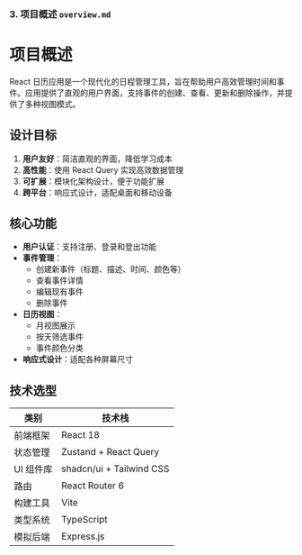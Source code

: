 
### 3. 项目概述 `overview.md`

# 项目概述

React 日历应用是一个现代化的日程管理工具，旨在帮助用户高效管理时间和事件。应用提供了直观的用户界面，支持事件的创建、查看、更新和删除操作，并提供了多种视图模式。

## 设计目标

1. **用户友好**：简洁直观的界面，降低学习成本
2. **高性能**：使用 React Query 实现高效数据管理
3. **可扩展**：模块化架构设计，便于功能扩展
4. **跨平台**：响应式设计，适配桌面和移动设备

## 核心功能

- **用户认证**：支持注册、登录和登出功能
- **事件管理**：
  - 创建新事件（标题、描述、时间、颜色等）
  - 查看事件详情
  - 编辑现有事件
  - 删除事件
- **日历视图**：
  - 月视图展示
  - 按天筛选事件
  - 事件颜色分类
- **响应式设计**：适配各种屏幕尺寸

## 技术选型

| 类别         | 技术栈                  |
|--------------|-------------------------|
| 前端框架     | React 18                |
| 状态管理     | Zustand + React Query   |
| UI 组件库    | shadcn/ui + Tailwind CSS|
| 路由         | React Router 6          |
| 构建工具     | Vite                    |
| 类型系统     | TypeScript              |
| 模拟后端     | Express.js              |